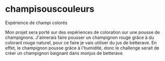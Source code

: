 # champisouscouleurs
Expérience de champi colorés 

Mon projet sera porté sur des expériences de coloration sur une pousse de champignons.
J'aimerais faire pousser un champignon rouge grâce à du colorant rouge naturel, pour ce faire je vais utiliser du jus de betterave. En effet, le champignon pousse grâce à l'humidité, donc le challenge serait de créer un champignon baignant dans monjus de betterave. 
